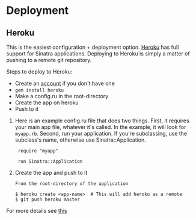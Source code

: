 Deployment
==========

Heroku
------

This is the easiest configuration + deployment option.  [Heroku] has full
support for Sinatra applications.   Deploying to Heroku is simply a matter of
pushing to a remote git repository.

Steps to deploy to Heroku:

* Create an [account](http://heroku.com/signup) if you don't have one
* `gem install heroku`
* Make a config.ru in the root-directory
* Create the app on heroku
* Push to it

1. Here is an example config.ru file that does two things.  First, it requires
   your main app file, whatever it's called. In the example, it will look for
   `myapp.rb`.  Second, run your application.  If you're subclassing, use the
   subclass's name, otherwise use Sinatra::Application.

        require "myapp"

        run Sinatra::Application

2. Create the app and push to it

       From the root-directory of the application

       $ heroku create <app-name>  # This will add heroku as a remote
       $ git push heroku master

For more details see [this](http://github.com/sinatra/heroku-sinatra-app)

[Heroku]: http://www.heroku.com

